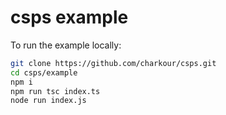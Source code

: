 # csps example

To run the example locally:

```sh
git clone https://github.com/charkour/csps.git
cd csps/example
npm i
npm run tsc index.ts
node run index.js
```
